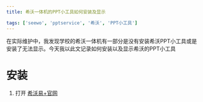 ```yaml
---
title: 希沃一体机的PPT小工具如何安装及显示

tags: ['seewo', 'pptservice', '希沃', 'PPT小工具']
---
```


在实际维护中，我发现学校的希沃一体机有一部分是没有安装希沃PPT小工具或是安装了无法显示。今天我以此文记录如何安装以及显示希沃的PPT小工具

# 安装

1. 打开 [希沃易+官网]('http://e.seewo.com')